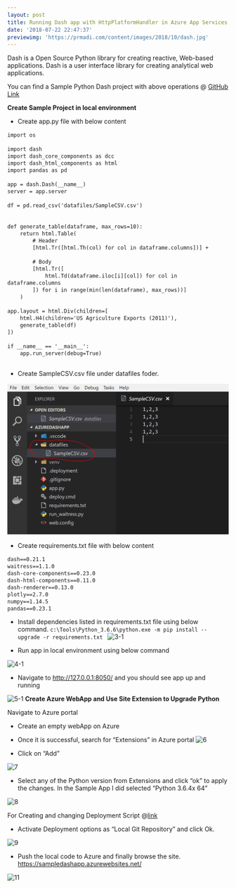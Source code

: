 ```yaml
---
layout: post
title: Running Dash app with HttpPlatformHandler in Azure App Services Windows
date: '2018-07-22 22:47:37'
previewimg: 'https://prmadi.com/content/images/2018/10/dash.jpg'
---
```


Dash is a Open Source Python library for creating reactive, Web-based applications. Dash is a user interface library for creating analytical web applications. 

You can find a Sample Python Dash project with above operations @ [GitHub Link](https://github.com/gangularamya/azure-dash-httpplatformhandler)

**Create Sample Project in local environment**

* Create app.py file with below content

```
import os

import dash
import dash_core_components as dcc
import dash_html_components as html
import pandas as pd

app = dash.Dash(__name__)
server = app.server

df = pd.read_csv('datafiles/SampleCSV.csv')


def generate_table(dataframe, max_rows=10):
    return html.Table(
        # Header
        [html.Tr([html.Th(col) for col in dataframe.columns])] +

        # Body
        [html.Tr([
            html.Td(dataframe.iloc[i][col]) for col in dataframe.columns
        ]) for i in range(min(len(dataframe), max_rows))]
    )

app.layout = html.Div(children=[
    html.H4(children='US Agriculture Exports (2011)'),
    generate_table(df)
])

if __name__ == '__main__':
    app.run_server(debug=True)
    
 ```   

* Create SampleCSV.csv file under datafiles foder. 

![12](/content/images/2018/07/12.PNG)

* Create requirements.txt file with below content

```
dash==0.21.1
waitress==1.1.0
dash-core-components==0.23.0
dash-html-components==0.11.0
dash-renderer==0.13.0
plotly==2.7.0
numpy==1.14.5
pandas==0.23.1
```

* Install dependencies listed in requirements.txt file using below command.
```c:\Tools\Python_3.6.6\python.exe -m pip install --upgrade -r requirements.txt ```
![3-1](/content/images/2018/07/3-1.PNG)

* Run app in local environment using below command

![4-1](/content/images/2018/07/4-1.PNG)

* Navigate to http://127.0.0.1:8050/ and you should see app up and running

![5-1](/content/images/2018/07/5-1.PNG)
**Create Azure WebApp and Use Site Extension to Upgrade Python**

Navigate to Azure portal
 
* Create an empty webApp on Azure
 
* Once it is successful, search for “Extensions” in Azure portal
![6](/content/images/2018/07/6.jpg) 
* Click on “Add”

![7](/content/images/2018/07/7.jpg)
* Select any of the Python version from Extensions and click “ok” to apply the changes. In the Sample App I did selected “Python 3.6.4x 64”

![8](/content/images/2018/07/8.jpg)

For Creating and changing Deployment Script @[link ](https://ourwayoflyf.com/running-flask-app-with-httpplatformhandler-in-azure-app-services/)
 
* Activate Deployment options as “Local Git Repository” and click Ok.

![9](/content/images/2018/07/9.jpg)
 
* Push the local code to Azure and finally browse the site.
https://sampledashapp.azurewebsites.net/

![11](/content/images/2018/07/11.PNG)
 

